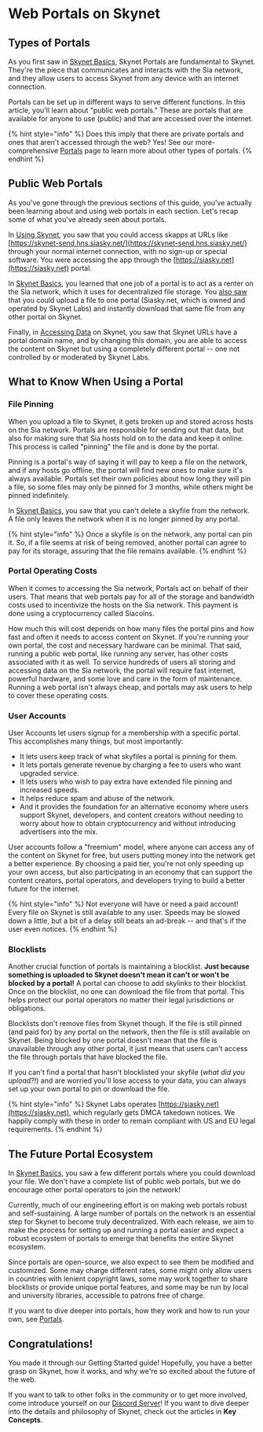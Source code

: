 # Web Portals on Skynet

## Types of Portals

As you first saw in [Skynet Basics](skynet-basics.md#skynet-is-built-on-top-of-sia), Skynet Portals are fundamental to Skynet. They're the piece that communicates and interacts with the Sia network, and they allow users to access Skynet from any device with an internet connection.

Portals can be set up in different ways to serve different functions. In this article, you'll learn about "public web portals." These are portals that are available for anyone to use \(public\) and that are accessed over the internet.

{% hint style="info" %}
Does this imply that there are private portals and ones that aren't accessed through the web? Yes! See our more-comprehensive [Portals](../key-concepts/skynet-portals/) page to learn more about other types of portals.
{% endhint %}

## Public Web Portals

As you've gone through the previous sections of this guide, you've actually been learning about and using web portals in each section. Let's recap some of what you've already seen about portals.

In [Using Skynet](using-skynet.md#file-sharing-with-skynet-send), you saw that you could access skapps at URLs like [https://skynet-send.hns.siasky.net/](https://skynet-send.hns.siasky.net/) through your normal internet connection, with no sign-up or special software. You were accessing the app through the [https://siasky.net](https://siasky.net) portal.

In [Skynet Basics](skynet-basics.md#skynet-is-built-on-top-of-sia), you learned that one job of a portal is to act as a renter on the Sia network, which it uses for decentralized file storage. You [also saw](skynet-basics.md#skynet-in-action) that you could upload a file to one portal \(Siasky.net, which is owned and operated by Skynet Labs\) and instantly download that same file from any other portal on Skynet.

Finally, in [Accessing Data](accessing-data-on-skynet.md#anatomy-of-a-skylink) on Skynet, you saw that Skynet URLs have a portal domain name, and by changing this domain, you are able to access the content on Skynet but using a completely different portal -- one not controlled by or moderated by Skynet Labs.

## What to Know When Using a Portal

### File Pinning

When you upload a file to Skynet, it gets broken up and stored across hosts on the Sia network. Portals are responsible for sending out that data, but also for making sure that Sia hosts hold on to the data and keep it online. This process is called "pinning" the file and is done by the portal.

Pinning is a portal's way of saying it will pay to keep a file on the network, and if any hosts go offline, the portal will find new ones to make sure it's always available. Portals set their own policies about how long they will pin a file, so some files may only be pinned for 3 months, while others might be pinned indefinitely.

In [Skynet Basics](skynet-basics.md#change-the-file-and-delete-the-file), you saw that you can't delete a skyfile from the network. A file only leaves the network when it is no longer pinned by any portal.

{% hint style="info" %}
Once a skyfile is on the network, any portal can pin it. So, if a file seems at risk of being removed, another portal can agree to pay for its storage, assuring that the file remains available.
{% endhint %}

### Portal Operating Costs

When it comes to accessing the Sia network, Portals act on behalf of their users. That means that web portals pay for all of the storage and bandwidth costs used to incentivize the hosts on the Sia network. This payment is done using a cryptocurrency called Siacoins.

How much this will cost depends on how many files the portal pins and how fast and often it needs to access content on Skynet. If you're running your own portal, the cost and necessary hardware can be minimal. That said, running a public web portal, like running any server, has other costs associated with it as well. To service hundreds of users all storing and accessing data on the Sia network, the portal will require fast internet, powerful hardware, and some love and care in the form of maintenance. Running a web portal isn't always cheap, and portals may ask users to help to cover these operating costs.

### User Accounts

User Accounts let users signup for a membership with a specific portal. This accomplishes many things, but most importantly:

* It lets users keep track of what skyfiles a portal is pinning for them.
* It lets portals generate revenue by charging a fee to users who want upgraded service.
* It lets users who wish to pay extra have extended file pinning and increased speeds.
* It helps reduce spam and abuse of the network.
* And it provides the foundation for an alternative economy where users support Skynet, developers, and content creators without needing to worry about how to obtain cryptocurrency and without introducing advertisers into the mix.

User accounts follow a "freemium" model, where anyone can access any of the content on Skynet for free, but users putting money into the network get a better experience. By choosing a paid tier, you're not only speeding up your own access, but also participating in an economy that can support the content creators, portal operators, and developers trying to build a better future for the internet.

{% hint style="info" %}
Not everyone will have or need a paid account! Every file on Skynet is still available to any user. Speeds may be slowed down a little, but a bit of a delay still beats an ad-break -- and that's if the user even notices.
{% endhint %}

### Blocklists

Another crucial function of portals is maintaining a blocklist. **Just because something is uploaded to Skynet doesn't mean it can't or won't be blocked by a portal!** A portal can choose to add skylinks to their blocklist. Once on the blocklist, no one can download the file from that portal. This helps protect our portal operators no matter their legal jurisdictions or obligations.

Blocklists don't remove files from Skynet though. If the file is still pinned \(and paid for\) by any portal on the network, then the file is still available on Skynet. Being blocked by one portal doesn't mean that the file is unavailable through any other portal, it just means that users can't access the file through portals that have blocked the file.

If you can't find a portal that hasn't blocklisted your skyfile \(_what did you upload?!_\) and are worried you'll lose access to your data, you can always set up your own portal to pin or download the file.

{% hint style="info" %}
Skynet Labs operates [https://siasky.net](https://siasky.net), which regularly gets DMCA takedown notices. We happily comply with these in order to remain compliant with US and EU legal requirements.
{% endhint %}

## The Future Portal Ecosystem

In [Skynet Basics](skynet-basics.md#download-the-file), you saw a few different portals where you could download your file. We don't have a complete list of public web portals, but we do encourage other portal operators to join the network!

Currently, much of our engineering effort is on making web portals robust and self-sustaining. A large number of portals on the network is an essential step for Skynet to become truly decentralized. With each release, we aim to make the process for setting up and running a portal easier and expect a robust ecosystem of portals to emerge that benefits the entire Skynet ecosystem.

Since portals are open-source, we also expect to see them be modified and customized. Some may charge different rates, some might only allow users in countries with lenient copyright laws, some may work together to share blocklists or provide unique portal features, and some may be run by local and university libraries, accessible to patrons free of charge.

If you want to dive deeper into portals, how they work and how to run your own, see [Portals](../key-concepts/skynet-portals/).

## Congratulations!

You made it through our Getting Started guide! Hopefully, you have a better grasp on Skynet, how it works, and why we're so excited about the future of the web.

If you want to talk to other folks in the community or to get more involved, come introduce yourself on our [Discord Server](http://discord.gg/sia)! If you want to dive deeper into the details and philosophy of Skynet, check out the articles in **Key Concepts**.

